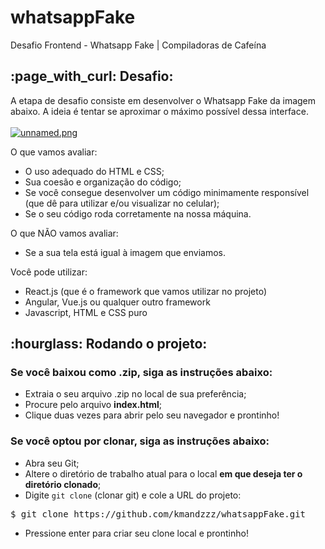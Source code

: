 # whatsappFake
Desafio Frontend - Whatsapp Fake | Compiladoras de Cafeína 

 <h2><b> :page_with_curl: Desafio:</h2></b>

A etapa de desafio consiste em desenvolver o Whatsapp Fake da imagem abaixo. A ideia é tentar se aproximar o máximo possível dessa interface.
<br>
<br>
[![unnamed.png](https://i.postimg.cc/Z50V6Wtk/unnamed.png)](https://postimg.cc/yD4mHY8n)

O que vamos avaliar:
- O uso adequado do HTML e CSS;
- Sua coesão e organização do código;
- Se você consegue desenvolver um código minimamente responsível (que dê para utilizar e/ou visualizar no celular);
- Se o seu código roda corretamente na nossa máquina.

O que NÃO vamos avaliar:
- Se a sua tela está igual à imagem que enviamos.

Você pode utilizar:
- React.js (que é o framework que vamos utilizar no projeto)
- Angular, Vue.js ou qualquer outro framework
- Javascript, HTML e CSS puro

<h2><b>:hourglass: Rodando o projeto:</h2></b>
<h3><b>Se você baixou como .zip, siga as instruções abaixo:</h3></b>

- Extraia o seu arquivo .zip no local de sua preferência;
- Procure pelo arquivo <b>index.html</b>;
- Clique duas vezes para abrir pelo seu navegador e prontinho! 

<h3><b>Se você optou por clonar, siga as instruções abaixo:</h3></b>

- Abra seu Git;
- Altere o diretório de trabalho atual para o local <b>em que deseja ter o diretório clonado</b>;
- Digite <code>git clone</code> (clonar git) e cole a URL do projeto:

<pre>$ git clone https://github.com/kmandzzz/whatsappFake.git</pre>

- Pressione enter para criar seu clone local e prontinho!

